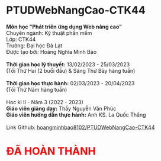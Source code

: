 # PTUDWebNangCao-CTK44

<strong>Môn học "Phát triển ứng dụng Web nâng cao"</strong><br>
Chuyên ngành: Kỹ thuật phần mềm<br>
Lớp: CTK44<br>
Trường: Đại học Đà Lạt<br>
Được tạo bởi: Hoàng Nghĩa Minh Bảo<br>
<br>
<strong>Thời gian học lý thuyết:</strong> 13/02/2023 - 25/03/2023<br>
(Tối Thứ Hai (2 buổi đầu) & Sáng Thứ Bảy hàng tuần)<br>
<br>
<strong>Thời gian học thực hành:</strong> 02/03/2023 - 20/04/2023<br>
(Tối Thứ Năm hàng tuần)<br>
<br>
Hoc kì II - Năm 3 (2022 - 2023)<br>
<strong>Giáo viên giảng dạy:</strong> Thầy Nguyễn Văn Phúc<br>
<strong>Giáo viên hướng dẫn thực hành:</strong> Anh KS. La Quốc Thắng<br>
<br>
Link Github: <a href="https://github.com/hoangminhbao8102/PTUDWebNangCao-CTK44">hoangminhbao8102/PTUDWebNangCao-CTK44</a><br>
<h1 style="color:red;">ĐÃ HOÀN THÀNH</h1>
